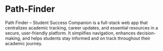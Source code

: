 # Path-Finder
Path Finder – Student Success Companion is a full-stack web app that centralizes academic tracking, career updates, and essential resources in a secure, user-friendly platform. It simplifies navigation, enhances decision-making, and helps students stay informed and on track throughout their academic journey.
